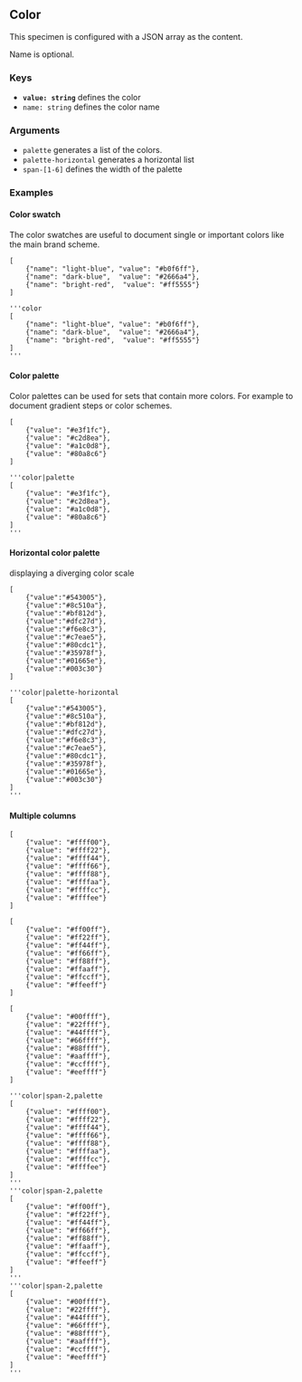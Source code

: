 ## Color

This specimen is configured with a JSON array as the content. 

Name is optional.

### Keys

- __`value: string`__ defines the color
- `name: string` defines the color name

### Arguments

- `palette` generates a list of the colors.
- `palette-horizontal` generates a horizontal list
- `span-[1-6]` defines the width of the palette


### Examples

#### Color swatch

The color swatches are useful to document single or important colors like the main brand scheme.

```color
[
    {"name": "light-blue", "value": "#b0f6ff"},
    {"name": "dark-blue",  "value": "#2666a4"},
    {"name": "bright-red",  "value": "#ff5555"}
]
```

```code
'''color
[
    {"name": "light-blue", "value": "#b0f6ff"},
    {"name": "dark-blue",  "value": "#2666a4"},
    {"name": "bright-red",  "value": "#ff5555"}
]
'''
```




#### Color palette

Color palettes can be used for sets that contain more colors. For example to document gradient steps or  color schemes.

```color|palette
[   
    {"value": "#e3f1fc"},
    {"value": "#c2d8ea"},
    {"value": "#a1c0d8"},
    {"value": "#80a8c6"}
]
```

```code
'''color|palette
[
    {"value": "#e3f1fc"},
    {"value": "#c2d8ea"},
    {"value": "#a1c0d8"},
    {"value": "#80a8c6"}
]
'''
```

#### Horizontal color palette

displaying a diverging color scale


```color|palette-horizontal
[   
    {"value":"#543005"},
    {"value":"#8c510a"},
    {"value":"#bf812d"},
    {"value":"#dfc27d"},
    {"value":"#f6e8c3"},
    {"value":"#c7eae5"},
    {"value":"#80cdc1"},
    {"value":"#35978f"},
    {"value":"#01665e"},
    {"value":"#003c30"}
]
```

```code
'''color|palette-horizontal
[
    {"value":"#543005"},
    {"value":"#8c510a"},
    {"value":"#bf812d"},
    {"value":"#dfc27d"},
    {"value":"#f6e8c3"},
    {"value":"#c7eae5"},
    {"value":"#80cdc1"},
    {"value":"#35978f"},
    {"value":"#01665e"},
    {"value":"#003c30"}
]
'''
```


#### Multiple columns


```color|span-2,palette
[   
    {"value": "#ffff00"},
    {"value": "#ffff22"},
    {"value": "#ffff44"},
    {"value": "#ffff66"},
    {"value": "#ffff88"},
    {"value": "#ffffaa"},
    {"value": "#ffffcc"},
    {"value": "#ffffee"}
]
```
```color|span-2,palette
[   
    {"value": "#ff00ff"},
    {"value": "#ff22ff"},
    {"value": "#ff44ff"},
    {"value": "#ff66ff"},
    {"value": "#ff88ff"},
    {"value": "#ffaaff"},
    {"value": "#ffccff"},
    {"value": "#ffeeff"}
]
```
```color|span-2,palette
[   
    {"value": "#00ffff"},
    {"value": "#22ffff"},
    {"value": "#44ffff"},
    {"value": "#66ffff"},
    {"value": "#88ffff"},
    {"value": "#aaffff"},
    {"value": "#ccffff"},
    {"value": "#eeffff"}
]
```

```code|collapsed
'''color|span-2,palette
[
    {"value": "#ffff00"},
    {"value": "#ffff22"},
    {"value": "#ffff44"},
    {"value": "#ffff66"},
    {"value": "#ffff88"},
    {"value": "#ffffaa"},
    {"value": "#ffffcc"},
    {"value": "#ffffee"}
]
'''
'''color|span-2,palette
[
    {"value": "#ff00ff"},
    {"value": "#ff22ff"},
    {"value": "#ff44ff"},
    {"value": "#ff66ff"},
    {"value": "#ff88ff"},
    {"value": "#ffaaff"},
    {"value": "#ffccff"},
    {"value": "#ffeeff"}
]
'''
'''color|span-2,palette
[
    {"value": "#00ffff"},
    {"value": "#22ffff"},
    {"value": "#44ffff"},
    {"value": "#66ffff"},
    {"value": "#88ffff"},
    {"value": "#aaffff"},
    {"value": "#ccffff"},
    {"value": "#eeffff"}
]
'''
```

